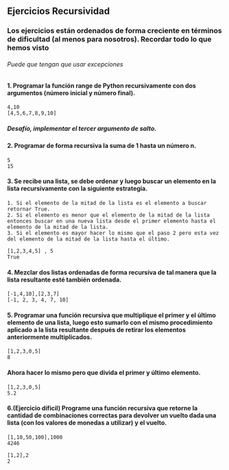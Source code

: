 ## Ejercicios Recursividad  
### Los ejercicios están ordenados de forma creciente en términos de dificultad (al menos para nosotros). Recordar todo lo que hemos visto  
###### Puede que tengan que usar excepciones

#### 1. Programar la función range de Python recursivamente con dos argumentos (número inicial y número final).  
```
4,10
[4,5,6,7,8,9,10]
```
##### Desafío, implementar el tercer argumento de salto.  

#### 2. Programar de forma recursiva la suma de 1 hasta un número n.
```
5
15
```  
#### 3. Se recibe una lista, se debe ordenar y luego buscar un elemento en la lista recursivamente con la siguiente estrategia.
```  
1. Si el elemento de la mitad de la lista es el elemento a buscar retornar True.
2. Si el elemento es menor que el elemento de la mitad de la lista entonces buscar en una nueva lista desde el primer elemento hasta el elemento de la mitad de la lista.  
3. Si el elemento es mayor hacer lo mismo que el paso 2 pero esta vez del elemento de la mitad de la lista hasta el último.
```
```
[1,2,3,4,5] , 5  
True
``` 
#### 4. Mezclar dos listas ordenadas de forma recursiva de tal manera que la lista resultante esté también ordenada.  
```
[-1,4,10],[2,3,7]  
[-1, 2, 3, 4, 7, 10]
```  


#### 5. Programar una función recursiva que multiplique el primer y el último elemento de una lista, luego esto sumarlo con el mismo procedimiento aplicado a la lista resultante después de retirar los elementos anteriormente multiplicados.  
```
[1,2,3,0,5]
8
```
#### Ahora hacer lo mismo pero que divida el primer y último elemento.  
```
[1,2,3,0,5]
5.2
```  


#### 6.(Ejercicio díficil) Programe una función recursiva que retorne la cantidad de combinaciones correctas para devolver un vuelto dada una lista (con los valores de monedas a utilizar) y el vuelto.   
```  
[1,10,50,100],1000
4246
```
```
[1,2],2
2
```

